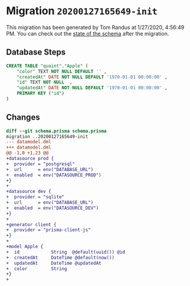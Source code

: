 # Migration `20200127165649-init`

This migration has been generated by Tom Randus at 1/27/2020, 4:56:49 PM.
You can check out the [state of the schema](./schema.prisma) after the migration.

## Database Steps

```sql
CREATE TABLE "quaint"."Apple" (
    "color" TEXT NOT NULL DEFAULT '' ,
    "createdAt" DATE NOT NULL DEFAULT '1970-01-01 00:00:00' ,
    "id" TEXT NOT NULL  ,
    "updatedAt" DATE NOT NULL DEFAULT '1970-01-01 00:00:00' ,
    PRIMARY KEY ("id")
) 
```

## Changes

```diff
diff --git schema.prisma schema.prisma
migration ..20200127165649-init
--- datamodel.dml
+++ datamodel.dml
@@ -1,0 +1,23 @@
+datasource prod {
+  provider = "postgresql"
+  url      = env("DATABASE_URL")
+  enabled  = env("DATASOURCE_PROD")
+}
+
+datasource dev {
+  provider = "sqlite"
+  url      = env("DATABASE_URL")
+  enabled  = env("DATASOURCE_DEV")
+}
+
+generator client {
+  provider = "prisma-client-js"
+}
+
+model Apple {
+  id            String  @default(uuid()) @id
+  createdAt     DateTime @default(now())
+  updatedAt     DateTime @updatedAt
+  color         String
+}
+
```


